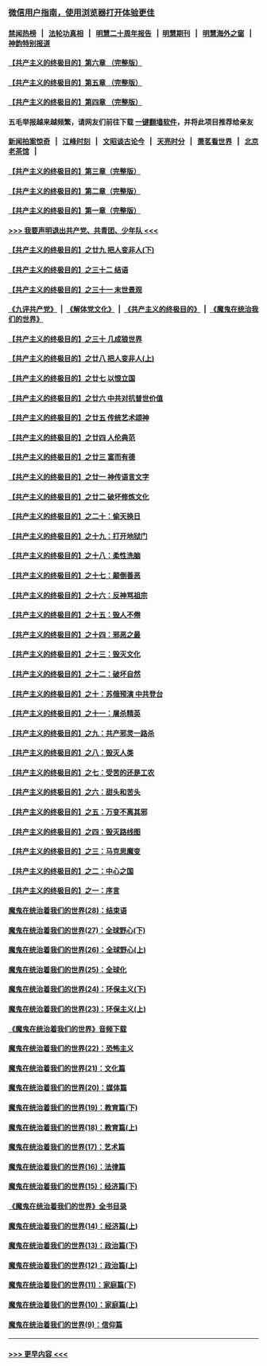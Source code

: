 ### [微信用户指南，使用浏览器打开体验更佳](https://github.com/gfw-breaker/banned-news1/blob/master/indexes/wechat-guide.md?t=0)
#### [禁闻热榜](热点新闻.md?t=0)  &nbsp;&nbsp;|&nbsp;&nbsp; [法轮功真相](https://github.com/gfw-breaker/truth/blob/master/README.md?t=0) &nbsp;&nbsp;|&nbsp;&nbsp; [明慧二十周年报告](https://github.com/gfw-breaker/mh-reports/blob/master/README.md?t=0) &nbsp;&nbsp;|&nbsp;&nbsp;[明慧期刊](https://github.com/gfw-breaker/mh-qikan) &nbsp;&nbsp;|&nbsp;&nbsp; [明慧海外之窗](https://github.com/gfw-breaker/mh-news/blob/master/README.md?t=0) &nbsp;&nbsp;|&nbsp;&nbsp; [神韵特别报道](https://github.com/gfw-breaker/mh-news/blob/master/shenyun.md?t=0)
#### [【共产主义的终极目的】第六章 （完整版）](../pages/nsc422/n11428913.md?t=02060633) 
#### [【共产主义的终极目的】第五章 （完整版）](../pages/nsc422/n11428912.md?t=02060633) 
#### [【共产主义的终极目的】第四章 （完整版）](../pages/nsc422/n11428907.md?t=02060633) 
#### 五毛举报越来越频繁，请网友们前往下载 [一键翻墙软件](https://github.com/gfw-breaker/ssr-accounts)，并将此项目推荐给亲友
#### [新闻拍案惊奇](https://github.com/gfw-breaker/banned-news1/blob/master/pages/link4.md) &nbsp;&nbsp;|&nbsp;&nbsp; [江峰时刻](https://github.com/gfw-breaker/banned-news1/blob/master/pages/link4.md) &nbsp;&nbsp;|&nbsp;&nbsp; [文昭谈古论今](https://github.com/gfw-breaker/banned-news1/blob/master/pages/link4.md) &nbsp;&nbsp;|&nbsp;&nbsp; [天亮时分](https://github.com/gfw-breaker/banned-news1/blob/master/pages/link4.md) &nbsp;&nbsp;|&nbsp;&nbsp; [萧茗看世界](https://github.com/gfw-breaker/banned-news1/blob/master/pages/link4.md) &nbsp;&nbsp;|&nbsp;&nbsp; [北京老茶馆](https://github.com/gfw-breaker/banned-news1/blob/master/pages/link4.md) &nbsp;&nbsp;|&nbsp;&nbsp; 
#### [【共产主义的终极目的】第三章（完整版）](../pages/nsc422/n11428848.md?t=02060633) 
#### [【共产主义的终极目的】第二章（完整版）](../pages/nsc422/n11428831.md?t=02060633) 
#### [【共产主义的终极目的】第一章（完整版）](../pages/nsc422/n11417651.md?t=02060633) 
#### [>>> 我要声明退出共产党、共青团、少年队 <<<](https://github.com/begood0513/goodnews/blob/master/quit/letter.md) 
#### [【共产主义的终极目的】之廿九 把人变非人(下)](../pages/nsc422/n11344140.md?t=02060633) 
#### [【共产主义的终极目的】之三十二 结语](../pages/nsc422/n11360535.md?t=02060633) 
#### [【共产主义的终极目的】之三十一 末世景观](../pages/nsc422/n11351129.md?t=02060633) 
#### [《九评共产党》](https://github.com/begood0513/9ping.md/blob/master/README.md) &nbsp;|&nbsp; [《解体党文化》](../../../../jtdwh.md/blob/master/README.md)  &nbsp;|&nbsp; [《共产主义的终极目的》](../../../../gczydzjmd.md/blob/master/README.md) &nbsp;|&nbsp; [《魔鬼在统治我们的世界》](../../../../mgztzwmdsj.md/blob/master/README.md) 
#### [【共产主义的终极目的】之三十 几成狼世界](../pages/nsc422/n11348280.md?t=02060633) 
#### [【共产主义的终极目的】之廿八 把人变非人(上)](../pages/nsc422/n11340492.md?t=02060633) 
#### [【共产主义的终极目的】之廿七 以恨立国](../pages/nsc422/n11336944.md?t=02060633) 
#### [【共产主义的终极目的】之廿六 中共对抗普世价值](../pages/nsc422/n11324785.md?t=02060633) 
#### [【共产主义的终极目的】之廿五 传统艺术颂神](../pages/nsc422/n11296396.md?t=02060633) 
#### [【共产主义的终极目的】之廿四 人伦典范](../pages/nsc422/n11296397.md?t=02060633) 
#### [【共产主义的终极目的】之廿三 富而有德](../pages/nsc422/n11283598.md?t=02060633) 
#### [【共产主义的终极目的】之廿一 神传语言文字](../pages/nsc422/n11263265.md?t=02060633) 
#### [【共产主义的终极目的】之廿二 破坏修炼文化](../pages/nsc422/n11245728.md?t=02060633) 
#### [【共产主义的终极目的】之二十：偷天换日](../pages/nsc422/n11238846.md?t=02060633) 
#### [【共产主义的终极目的】之十九：打开地狱门](../pages/nsc422/n11206376.md?t=02060633) 
#### [【共产主义的终极目的】之十八：柔性洗脑](../pages/nsc422/n11199994.md?t=02060633) 
#### [【共产主义的终极目的】之十七：颠倒善恶](../pages/nsc422/n11179782.md?t=02060633) 
#### [【共产主义的终极目的】之十六：反神骂祖宗](../pages/nsc422/n11166798.md?t=02060633) 
#### [【共产主义的终极目的】之十五：毁人不倦](../pages/nsc422/n11166792.md?t=02060633) 
#### [【共产主义的终极目的】之十四：邪恶之最](../pages/nsc422/n11150249.md?t=02060633) 
#### [【共产主义的终极目的】之十三：毁灭文化](../pages/nsc422/n11135227.md?t=02060633) 
#### [【共产主义的终极目的】之十二：破坏自然](../pages/nsc422/n11135214.md?t=02060633) 
#### [【共产主义的终极目的】之十：苏俄预演 中共登台](../pages/nsc422/n11118424.md?t=02060633) 
#### [【共产主义的终极目的】之十一：屠杀精英](../pages/nsc422/n11118442.md?t=02060633) 
#### [【共产主义的终极目的】之九：共产邪灵一路杀](../pages/nsc422/n11114139.md?t=02060633) 
#### [【共产主义的终极目的】之八：毁灭人类](../pages/nsc422/n11108503.md?t=02060633) 
#### [【共产主义的终极目的】之七：受苦的还是工农](../pages/nsc422/n11101809.md?t=02060633) 
#### [【共产主义的终极目的】之六：甜头和苦头](../pages/nsc422/n11096971.md?t=02060633) 
#### [【共产主义的终极目的】之五：万变不离其邪](../pages/nsc422/n11091285.md?t=02060633) 
#### [【共产主义的终极目的】之四：毁灭路线图](../pages/nsc422/n11086284.md?t=02060633) 
#### [【共产主义的终极目的】之三：马克思魔变](../pages/nsc422/n11061941.md?t=02060633) 
#### [【共产主义的终极目的】之二：中心之国](../pages/nsc422/n11047728.md?t=02060633) 
#### [【共产主义的终极目的】之一：序言](../pages/nsc422/n11086077.md?t=02060633) 
#### [魔鬼在统治着我们的世界(28)：结束语](../pages/nsc422/n10936246.md?t=02060633) 
#### [魔鬼在统治着我们的世界(27)：全球野心(下)](../pages/nsc422/n10928319.md?t=02060633) 
#### [魔鬼在统治着我们的世界(26)：全球野心(上)](../pages/nsc422/n10900318.md?t=02060633) 
#### [魔鬼在统治着我们的世界(25)：全球化](../pages/nsc422/n10788205.md?t=02060633) 
#### [魔鬼在统治着我们的世界(24)：环保主义(下)](../pages/nsc422/n10695307.md?t=02060633) 
#### [魔鬼在统治着我们的世界(23)：环保主义(上)](../pages/nsc422/n10688613.md?t=02060633) 
#### [《魔鬼在统治着我们的世界》音频下载](../pages/nsc422/n10635553.md?t=02060633) 
#### [魔鬼在统治着我们的世界(22)：恐怖主义](../pages/nsc422/n10614727.md?t=02060633) 
#### [魔鬼在统治着我们的世界(21)：文化篇](../pages/nsc422/n10597706.md?t=02060633) 
#### [魔鬼在统治着我们的世界(20)：媒体篇](../pages/nsc422/n10586579.md?t=02060633) 
#### [魔鬼在统治着我们的世界(19)：教育篇(下)](../pages/nsc422/n10564808.md?t=02060633) 
#### [魔鬼在统治着我们的世界(18)：教育篇(上)](../pages/nsc422/n10526970.md?t=02060633) 
#### [魔鬼在统治着我们的世界(17)：艺术篇](../pages/nsc422/n10499093.md?t=02060633) 
#### [魔鬼在统治着我们的世界(16)：法律篇](../pages/nsc422/n10485969.md?t=02060633) 
#### [魔鬼在统治着我们的世界(15)：经济篇(下)](../pages/nsc422/n10469975.md?t=02060633) 
#### [《魔鬼在统治着我们的世界》全书目录](../pages/nsc422/n10464261.md?t=02060633) 
#### [魔鬼在统治着我们的世界(14)：经济篇(上)](../pages/nsc422/n10457370.md?t=02060633) 
#### [魔鬼在统治着我们的世界(13)：政治篇(下)](../pages/nsc422/n10448270.md?t=02060633) 
#### [魔鬼在统治着我们的世界(12)：政治篇(上)](../pages/nsc422/n10444576.md?t=02060633) 
#### [魔鬼在统治着我们的世界(11)：家庭篇(下)](../pages/nsc422/n10440961.md?t=02060633) 
#### [魔鬼在统治着我们的世界(10)：家庭篇(上)](../pages/nsc422/n10435448.md?t=02060633) 
#### [魔鬼在统治着我们的世界(9)：信仰篇](../pages/nsc422/n10432159.md?t=02060633) 

----
#### [ >>> 更早内容 <<< ](../indexes/nsc422-earlier.md)
